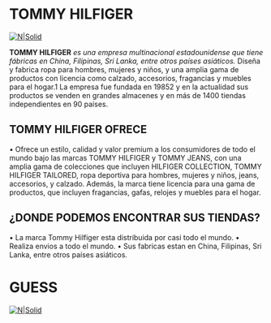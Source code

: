 # TOMMY HILFIGER #
[![N|Solid](https://i.pinimg.com/originals/2f/e1/9d/2fe19dd385a04489a7d9a0efa66acddc.jpg)](https://cl.tommy.com/)

**TOMMY HILFIGER** _es una empresa multinacional estadounidense que tiene fábricas en China, Filipinas, Sri Lanka, entre otros países asiáticos._ Diseña y fabrica ropa para hombres, mujeres y niños, y una amplia gama de productos con licencia como calzado, accesorios, fragancias y muebles para el hogar.1​ La empresa fue fundada en 19852​ y en la actualidad sus productos se venden en grandes almacenes y en más de 1400 tiendas independientes en 90 países.

## TOMMY HILFIGER OFRECE ##
 • Ofrece un estilo, calidad y valor premium a los consumidores de todo el mundo bajo las marcas TOMMY HILFIGER y TOMMY JEANS, con una amplia gama de colecciones que incluyen HILFIGER COLLECTION, TOMMY HILFIGER TAILORED, ropa deportiva para hombres, mujeres y niños, jeans, accesorios, y calzado. Además, la marca tiene licencia para una gama de productos, que incluyen fragancias, gafas, relojes y muebles para el hogar.

## ¿DONDE PODEMOS ENCONTRAR SUS TIENDAS?
 • La marca Tommy Hilfiger esta distribuida por casi todo el mundo.
 • Realiza envios a todo el mundo.
 • Sus fabricas estan en China, Filipinas, Sri Lanka, entre otros países asiáticos.
 
 # GUESS #
 [![N|Solid](https://www.vectorkhazana.com/assets/images/products/Gues.jpg)](https://www.guess.cl/)
